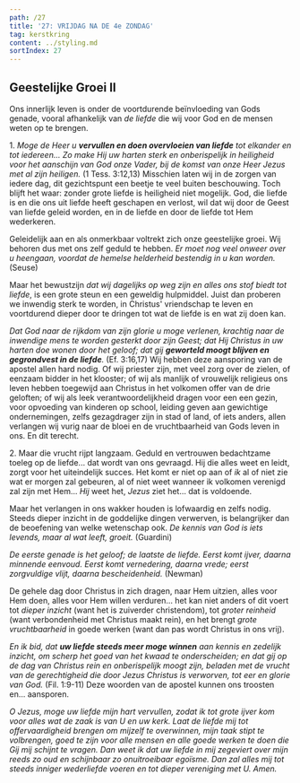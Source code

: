 ```yaml
---
path: /27
title: '27: VRIJDAG NA DE 4e ZONDAG'
tag: kerstkring
content: ../styling.md
sortIndex: 27
---
```


## Geestelijke Groei II

Ons innerlijk leven is onder de voortdurende beïnvloeding van Gods genade, vooral afhankelijk van _de liefde_ die wij voor God en de mensen weten op te brengen.

1\. _Moge de Heer u __vervullen en doen overvloeien van liefde__ tot elkander en tot iedereen... Zo make
Hij uw harten sterk en onberispelijk in heiligheid voor het aanschijn van God onze Vader, bij de komst van onze Heer Jezus met al zijn heiligen._ (1 Tess. 3:12,13) Misschien laten wij in de zorgen van iedere dag, dit gezichtspunt een beetje te veel buiten beschouwing. Toch blijft het waar: zonder grote liefde is heiligheid niet mogelijk. God, die liefde is en die ons uit liefde heeft geschapen en verlost, wil dat wij door de Geest van liefde geleid worden, en in de liefde en door de liefde tot Hem wederkeren.

Geleidelijk aan en als onmerkbaar voltrekt zich onze geestelijke groei. Wij behoren dus met ons zelf geduld te hebben. _Er moet nog veel onweer over u heengaan, voordat de hemelse helderheid bestendig in u kan worden._ (Seuse)

Maar het bewustzijn _dat wij dagelijks op weg zijn en alles ons stof biedt tot liefde_, is een grote steun en een geweldig hulpmiddel. Juist dan proberen we inwendig sterk te worden, in Christus' vriendschap te leven en voortdurend dieper door te dringen tot wat de liefde is en wat zij doen kan.

_Dat God naar de rijkdom van zijn glorie u moge verlenen, krachtig naar de inwendige mens te worden gesterkt door zijn Geest; dat Hij Christus in uw harten doe wonen door het geloof; dat gij __geworteld moogt blijven en gegrondvest in de liefde__._ (Ef. 3:16,17) Wij hebben deze aansporing van de apostel allen hard nodig. Of wij priester zijn, met veel zorg over de zielen, of eenzaam bidder in het klooster; of wij als manlijk of vrouwelijk religieus ons leven hebben toegewijd aan Christus in het volkomen offer van de drie geloften; of wij als leek verantwoordelijkheid dragen voor een een gezin, voor opvoeding van kinderen op school, leiding geven aan gewichtige ondernemingen, zelfs gezagdrager zijn in stad of land, of iets anders, allen verlangen wij vurig naar de bloei en de vruchtbaarheid van Gods leven in ons. En dit terecht.

2\. Maar die vrucht rijpt langzaam. Geduld en vertrouwen bedachtzame toeleg op de liefde... dat wordt van ons gevraagd. Hij die alles weet en leidt, zorgt voor het uiteindelijk succes. Het komt er niet op aan of _ik_ al of niet zie wat er morgen zal gebeuren, al of niet weet wanneer ik volkomen verenigd zal zijn met Hem... _Hij_ weet het, _Jezus_ ziet het... dat is voldoende.

Maar het verlangen in ons wakker houden is lofwaardig en zelfs nodig. Steeds dieper inzicht in de goddelijke dingen verwerven, is belangrijker dan de beoefening van welke wetenschap ook. _De kennis van God is iets levends, maar al wat leeft, groeit._ (Guardini)

_De eerste genade is het geloof; de laatste de liefde. Eerst komt ijver, daarna minnende eenvoud. Eerst komt vernedering, daarna vrede; eerst zorgvuldige vlijt, daarna bescheidenheid._ (Newman)

De gehele dag door Christus in zich dragen, naar Hem uitzien, alles voor Hem doen, alles voor Hem willen verduren... het kan niet anders of dit voert tot _dieper inzicht_ (want het is zuiverder christendom), tot _groter reinheid_ (want verbondenheid met Christus maakt rein), en het brengt _grote vruchtbaarheid_ in goede werken (want dan pas wordt Christus in ons vrij).

_En ik bid, dat __uw liefde steeds meer moge winnen__ aan kennis en zedelijk inzicht, om scherp het goed van het kwaad te onderscheiden; en dat gij op de dag van Christus rein en onberispelijk moogt zijn, beladen met de vrucht van de gerechtigheid die door Jezus Christus is verworven, tot eer en glorie van God._ (Fil. 1:9-11) Deze woorden van de apostel kunnen ons troosten en... aansporen.

_O Jezus, moge uw liefde mijn hart vervullen, zodat ik tot grote ijver kom voor alles wat de zaak is van U en uw kerk. Laat de liefde mij tot offervaardigheid brengen om mijzelf te overwinnen, mijn taak stipt te volbrengen, goed te zijn voor alle mensen en alle goede werken te doen die Gij mij schijnt te vragen. Dan weet ik dat uw liefde in mij zegeviert over mijn reeds zo oud en schijnbaar zo onuitroeibaar egoïsme. Dan zal alles mij tot steeds inniger wederliefde voeren en tot dieper vereniging met U. Amen._
